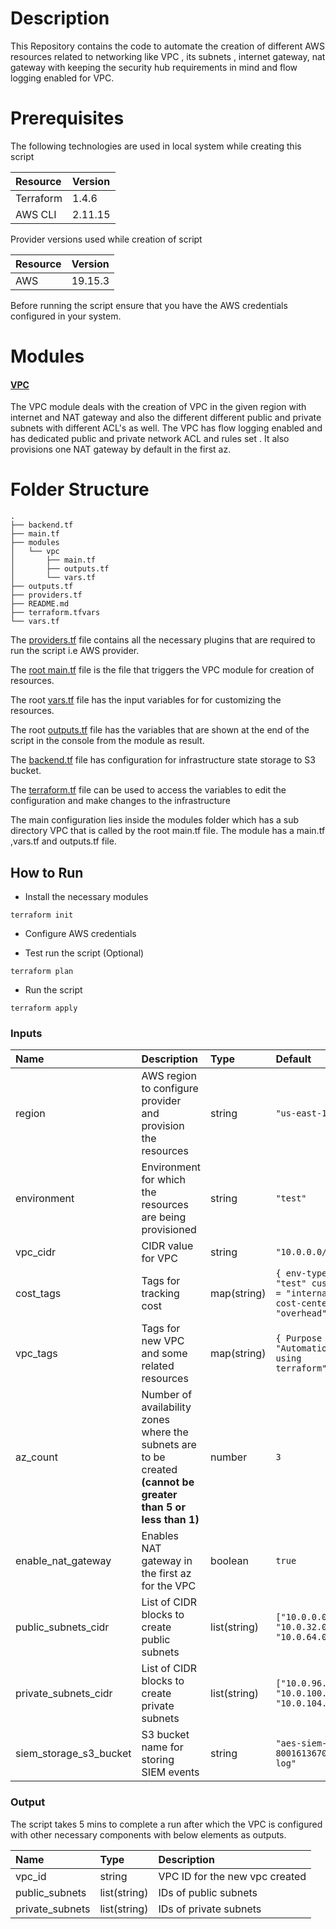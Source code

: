 # Description

This Repository contains the code to automate the creation of different AWS resources related to networking like VPC , its subnets , internet gateway, nat gateway with keeping the security hub requirements in mind and flow logging enabled for VPC.

# Prerequisites

The following technologies are used in local system while creating this script

| Resource  | Version |
|:----------|:--------|
| Terraform | 1.4.6   |
| AWS CLI   | 2.11.15 |

Provider versions used while creation of script

| Resource   | Version |
|:-----------|:--------|
| AWS        | 19.15.3 |

Before running the script ensure that you have the AWS credentials configured in your system.

# Modules

#### [VPC](./modules/vpc)

The VPC module deals with the creation of VPC in the given region with internet and NAT gateway and also the different different public and private subnets with different ACL's as well. The VPC has flow logging enabled and has dedicated public and private network ACL and rules set . It also provisions one NAT gateway by default in the first az.

# Folder Structure

```
.
├── backend.tf
├── main.tf
├── modules
│   └── vpc
│       ├── main.tf
│       ├── outputs.tf
│       └── vars.tf
├── outputs.tf
├── providers.tf
├── README.md
├── terraform.tfvars
└── vars.tf
```

The [providers.tf](./providers.tf) file contains all the necessary plugins that are required to run the script i.e AWS provider.

The [root main.tf](./main.tf) file is the file that triggers the VPC module for creation of resources.

The root [vars.tf](./vars.tf) file has the input variables for for customizing the resources.

The root [outputs.tf](./outputs.tf) file has the variables that are shown at the end of the script in the console from the module as result.

The [backend.tf](./backend.tf) file has configuration for infrastructure state storage to S3 bucket.

The [terraform.tf](./terraform.tfvars) file can be used to access the variables to edit the configuration and make changes to the infrastructure

The main configuration lies inside the modules folder which has a sub directory VPC that is called by the root main.tf file. The module has a main.tf ,vars.tf and outputs.tf file. 

## How to Run

* Install the necessary modules
```
terraform init
```

* Configure AWS credentials 

* Test run the script (Optional)
```
terraform plan
```
* Run the script 
```
terraform apply
```

### Inputs


| Name  | Description |Type | Default | 
|:-----------|:---------|:-----------|:---------|
|region      |AWS region to configure provider and provision the resources|string                      |```"us-east-1"```| 
|environment|Environment for which the resources are being provisioned|string|```"test"```|
|vpc_cidr|CIDR value for VPC|string|```"10.0.0.0/16"```|
|cost_tags      |Tags for tracking cost |map(string)              |```{ env-type    = "test" customer    = "internal" cost-center = "overhead"}```| 
|vpc_tags      |Tags for new VPC and some related resources|map(string)               |```{ Purpose = "Automation using terraform"}```| 
|az_count      |Number of availability zones where the subnets are to be created **(cannot be greater than 5 or less than 1)**|number                    |```3```| 
|enable_nat_gateway      |Enables NAT gateway in the first az for the VPC |boolean         |```true```| 
|public_subnets_cidr      |List of CIDR blocks to create public subnets|list(string)   |```["10.0.0.0/19", "10.0.32.0/19", "10.0.64.0/19"]```| 
|private_subnets_cidr      |List of CIDR blocks to create private subnets|list(string)  |```["10.0.96.0/22", "10.0.100.0/22", "10.0.104.0/22"]```| 
|siem_storage_s3_bucket      |S3 bucket name for storing SIEM events|string      |```"aes-siem-800161367015-log"```|

### Output


The script takes 5 mins to complete a run after which the VPC is configured with other necessary components with below elements as outputs.


| Name  | Type | Description |
|:-----------|:---------|:-----------|
|vpc_id                              |string        | VPC ID for the new vpc created       |
|public_subnets                      |list(string)  | IDs of public subnets        |
|private_subnets                     |list(string)  | IDs of private subnets       |

